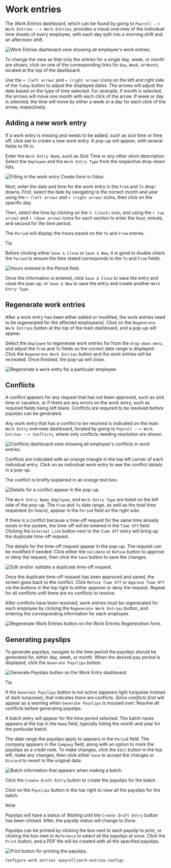 # Work entries

The *Work Entries* dashboard, which can be found by going to
`Payroll --> Work
Entries --> Work Entries`, provides a visual overview of the individual
time sheets of every employee, with each day split into a morning shift
and an afternoon shift.

<img src="work_entries/work-entries-overview.png" class="align-center"
alt="Work Entries dashboard view showing all employee&#39;s work entries." />

To change the view so that only the entries for a single day, week, or
month are shown, click on one of the corresponding links for `Day`,
`Week`, or `Month`, located at the top of the dashboard.

Use the `⬅️ (left arrow)` and `➡️ (right arrow)` icons on the left and
right side of the `Today` button to adjust the displayed dates. The
arrows will adjust the date based on the type of time selected. For
example, if month is selected, the arrows will move one month with each
click of the arrow. If week or day is selected, the time will move by
either a week or a day for each click of the arrow, respectively.

## Adding a new work entry

If a work entry is missing and needs to be added, such as sick time or
time off, click `Add` to create a new work entry. A pop-up will appear,
with several fields to fill in.

Enter the `Work Entry Name`, such as <span class="title-ref">Sick
Time</span> or any other short description. Select the `Employee` and
the `Work Entry Type` from the respective drop-down lists.

<img src="work_entries/create.png" class="align-center"
alt="Filling in the work entry Create form in Odoo." />

Next, enter the date and time for the work entry in the `From` and `To`
drop-downs. First, select the date by navigating to the correct month
and year using the `⬅️ (left arrow)` and `➡️ (right arrow)` icons, then
click on the specific day.

Then, select the time by clicking on the `⏰ (clock)` icon, and using
the `⬆️ (up
arrow)` and `⬇️ (down arrow)` icons for each section to enter the hour,
minute, and second for the time period.

The `Period` will display the hours based on the `To` and `From`
entries.

> [!TIP]
> Before clicking either `Save & Close` or `Save & New`, it is good to
> double check the `Period` to ensure the time stated corresponds to the
> `To` and `From` fields.
>
> <img src="work_entries/period.png" class="align-center"
> alt="Hours entered in the Period field." />

Once the information is entered, click `Save & Close` to save the entry
and close the pop-up, or `Save & New` to save the entry and create
another `Work Entry Type`.

## Regenerate work entries

After a work entry has been either added or modified, the work entries
need to be regenerated for the affected employee(s). Click on the
`Regenerate Work Entries` button at the top of the main dashboard, and a
pop-up will appear.

Select the `Employee` to regenerate work entries for from the
`drop-down menu`, and adjust the `From` and `To` fields so the correct
date range is displayed. Click the `Regenerate Work Entries` button and
the work entries will be recreated. Once finished, the pop-up will
close.

<img src="work_entries/regenerate-details.png" class="align-center"
alt="Regenerate a work entry for a particular employee." />

## Conflicts

A conflict appears for any request that has not been approved, such as
sick time or vacation, or if there are any errors on the work entry,
such as required fields being left blank. Conflicts are required to be
resolved before payslips can be generated.

Any work entry that has a conflict to be resolved is indicated on the
main `Work Entry` overview dashboard, located by going to
`Payroll --> Work Entries --> Conflicts`, where only conflicts needing
resolution are shown.

<img src="work_entries/conflicts.png" class="align-center"
alt="Conflicts dashboard view showing all employee&#39;s conflicts in work entries." />

Conflicts are indicated with an orange triangle in the top left corner
of each individual entry. Click on an individual work entry to see the
conflict details in a pop-up.

The conflict is briefly explained in an orange text box.

<img src="work_entries/conflict-detail.png" class="align-center"
alt="Details for a conflict appear in the pop-up." />

The `Work Entry Name`, `Employee`, and `Work Entry Type` are listed on
the left side of the pop-up. The `From` and `To` date range, as well as
the total time requested (in hours), appear in the `Period` field on the
right side.

If there is a conflict because a time-off request for the same time
already exists in the system, the time-off will be entered in the
`Time Off` field. Clicking the `External
Link` button next to the `Time Off` entry will bring up the duplicate
time-off request.

The details for the time-off request appear in the pop-up. The request
can be modified if needed. Click either the `Validate` or `Refuse`
button to approve or deny the request, then click the `Save` button to
save the changes.

<img src="work_entries/validate.png" class="align-center"
alt="Edit and/or validate a duplicate time-off request." />

Once the duplicate time-off request has been approved and saved, the
screen goes back to the conflict. Click `Refuse Time Off` or
`Approve Time Off` via the buttons in the top right to either approve or
deny the request. Repeat for all conflicts until there are no conflicts
to resolve.

After conflicts have been resolved, work entries must be regenerated for
each employee by clicking the `Regenerate Work Entries` button, and
entering the corresponding information for each employee.

<img src="work_entries/regenerate-employee.png" class="align-center"
alt="Regenerate Work Entries button on the Work Entries Regeneration form." />

## Generating payslips

To generate payslips, navigate to the time period the payslips should be
generated for, either day, week, or month. When the desired pay period
is displayed, click the `Generate Payslips` button.

<img src="work_entries/generate-payslips.png" class="align-center"
alt="Generate Payslips button on the Work Entry dashboard." />

> [!TIP]
> If the `Generate Payslips` button is not active (appears light
> turquoise instead of dark turquoise), that indicates there are
> conflicts. *Solve conflicts first* will appear as a warning when
> `Generate Payslips` is moused over. Resolve all conflicts before
> generating payslips.

A batch entry will appear for the time period selected. The batch name
appears at the top in the `Name` field, typically listing the month and
year for the particular batch.

The date range the payslips apply to appears in the `Period` field. The
company appears in the `Company` field, along with an option to mark the
payslips as a credit note. To make changes, click the `Edit` button in
the top left, make any changes, then click either `Save` to accept the
changes or `Discard` to revert to the original data.

<img src="work_entries/batch.png" class="align-center"
alt="Batch information that appears when making a batch." />

Click the `Create Draft Entry` button to create the payslips for the
batch.

Click on the `Payslips` button in the top right to view all the payslips
for the batch.

> [!NOTE]
> Payslips will have a status of *Waiting* until the
> `Create Draft Entry` button has been clicked. After, the payslip
> status will change to *Done*.

Payslips can be printed by clicking the box next to each payslip to
print, or clicking the box next to `Reference` to select all the
payslips at once. Click the `Print` button, and a PDF file will be
created with all the specified payslips.

<img src="work_entries/print-payslips.png" class="align-center"
alt="Print button for printing the payslips." />

<div class="seealso">

`Configure work entries <payroll/work-entries-config>`

</div>
